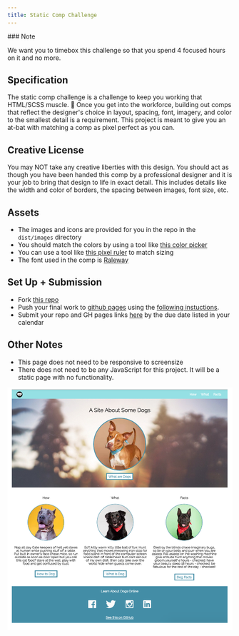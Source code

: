 ```yaml
---
title: Static Comp Challenge
---
```


<section class="note">
### Note

We want you to timebox this challenge so that you spend 4 focused hours on it and no more. 
</section>

## Specification
The static comp challenge is a challenge to keep you working that HTML/SCSS muscle. :muscle:  Once you get into the workforce, building out comps that reflect the designer's choice in layout, spacing, font, imagery, and color to the smallest detail is a requirement. This project is meant to give you an at-bat with matching a comp as pixel perfect as you can.

## Creative License
You may NOT take any creative liberties with this design. You should act as though you have been handed this comp by a professional designer and it is your job to bring that design to life in exact detail. This includes details like the width and color of borders, the spacing between images, font size, etc. 

## Assets
- The images and icons are provided for you in the repo in the `dist/images` directory
- You should match the colors by using a tool like [this color picker](https://chromewebstore.google.com/detail/colorpick-eyedropper/ohcpnigalekghcmgcdcenkpelffpdolg?pli=1)
- You can use a tool like [this pixel ruler](https://chromewebstore.google.com/detail/pixgrid-ruler/glkplndamjplebapgopdlbicglmfimic) to match sizing
- The font used in the comp is [Raleway](https://fonts.google.com/specimen/Raleway?preview.text=warm&stroke=Sans+Serif)

## Set Up + Submission
- Fork [this repo](https://github.com/turingschool-examples/dog-party/)
- Push your final work to [github pages](https://pages.github.com/) using the [following instuctions](https://github.com/turingschool-examples/webpack-starter-kit/blob/main/gh-pages-procedure.md).
- Submit your repo and GH pages links [here](https://docs.google.com/forms/d/1kW1JPMpZUhAjzIDnW_wDrGB8PtRDTIFh9ohpkd5h0xk/edit) by the due date listed in your calendar

## Other Notes
- This page does not need to be responsive to screensize
- There does not need to be any JavaScript for this project. It will be a static page with no functionality.

![dog party comp](./assets/dog-party-spec.png)